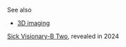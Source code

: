 
See also
- [3D imaging](3D%20imaging.md)



[Sick Visionary-B Two](https://www.sick.com/gb/en/catalog/products/machine-vision-and-identification/machine-vision/visionary-b-two/c/g575551), revealed in 2024
